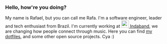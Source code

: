 ### Hello, how're you doing?

My name is Rafael, but you can call me Rafa. I'm a software engineer, leader and tech enthusiast from Brazil. I'm currently working at [<img src="https://emoji.slack-edge.com/T0114N6E74J/indaband/e5f349a2ccaef0ee.png" width="24" height="24" /> Indaband](inda.band), we are changing how people connect through music. Here you can find [my dotfiles](github.com/rafaelcanovas/dotfiles), and some other open source projects. Cya :) 
